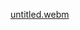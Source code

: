 [untitled.webm](https://user-images.githubusercontent.com/92212693/191486639-97c1df38-3559-4fb7-a882-1eff08530823.webm)

